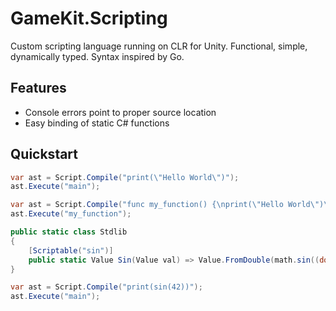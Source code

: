 # GameKit.Scripting
Custom scripting language running on CLR for Unity. Functional, simple, dynamically typed. Syntax inspired by Go.

## Features
- Console errors point to proper source location
- Easy binding of static C# functions

## Quickstart

```cs
var ast = Script.Compile("print(\"Hello World\")");
ast.Execute("main");
```

```cs
var ast = Script.Compile("func my_function() {\nprint(\"Hello World\")\n}");
ast.Execute("my_function");
```

```cs
public static class Stdlib
{
    [Scriptable("sin")]
    public static Value Sin(Value val) => Value.FromDouble(math.sin((double)val));
}

var ast = Script.Compile("print(sin(42))");
ast.Execute("main");
```